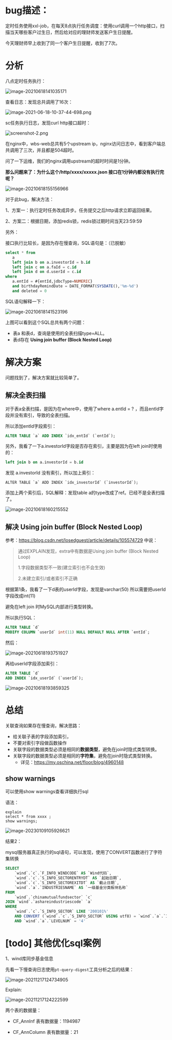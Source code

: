 # bug描述：

定时任务使用xxl-job，在每天8点执行任务调度：使用curl调用一个http接口，扫描当天哪些客户过生日，然后给对应的理财师发送客户生日提醒。

今天理财师早上收到了同一个客户生日提醒，收到了7次。





# 分析

八点定时任务执行：

![image-20210618141035171](images/image-20210618141035171.png)

查看日志：发现总共调用了16次：

![image-2021-06-18-10-37-44-698.png](images/image-2021-06-18-10-37-44-698.png)

sc任务执行日志，发现curl http接口超时：

![screenshot-2.png](images/screenshot-2.png)

在nginx中，wbs-web总共有5个upstream ip，nginx访问日志中，看到客户端总共调用了三次，并且都是504超时。

问了一下运维，我们的nginx调用upstream的超时时间是1分钟。

**那么问题来了：为什么这个/http/xxxx/xxxxx.json 接口在1分钟内都没有执行完呢？**

![image-20210618155156966](images/image-20210618155156966.png)

对于此bug，解决方法：

1、方案一：执行定时任务改成异步。任务提交之后http请求立即返回结果。

2、方案二：根据日期，添加redis锁，redis锁过期时间当天23:59:59

 

另外：

接口执行比较长，是因为存在慢查询，SQL语句是：（已脱敏）

```sql
select * from
   a
   left join b on a.investorId = b.id
   left join c on a.faId = c.id
   left join d on d.userId = c.id
where 
   a.entId = #{entId,jdbcType=NUMERIC}
   and birthdayRemindDate = DATE_FORMAT(SYSDATE(),'%m-%d')
   and deleted = 0
```

SQL语句解释一下：

![image-20210618141523196](images/image-20210618141523196.png)

上图可以看到这个SQL总共有两个问题：

- 表a 和表d，查询是使用的全表扫描type=ALL。
- 表d存在 **Using join buffer (Block Nested Loop)**





# 解决方案

问题找到了，解决方案就比较简单了。

## 解决全表扫描

对于表a全表扫描，是因为在where中，使用了where a.entId = ? ，而且entId字段并没有索引，导致的全表扫描。

所以添加entId字段索引：

```sql
ALTER TABLE `a` ADD INDEX `idx_entId` (`entId`);
```

另外，我看了一下a.investorId字段是否存在索引，主要是因为在left join时使用的：

```sql
left join b on a.investorId = b.id
```

发现 a.investorId 没有索引，所以加上索引：

```
ALTER TABLE `a` ADD INDEX `idx_investorId` (`investorId`);
```

添加上两个索引后，SQL解释：发现table a的type改成了ref。已经不是全表扫描了。

![image-20210618160215552](images/image-20210618160215552.png)



## 解决 **Using join buffer (Block Nested Loop)**

参考：https://blog.csdn.net/losedguest/article/details/105574729 中说：

> 通过EXPLAIN发现，extra中有数据是Using join buffer (Block Nested Loop)
>
> 1.字段数据类型不一致(建立索引也不会生效)
>
> 2.未建立索引/或者索引不正确

根据第1条，我看了一下d表的userId字段，发现是varchar(50) 所以需要把userId字段改成int(11)

避免在left join 时MySQL内部进行类型转换。

所以执行SQL：

```sql
ALTER TABLE `d`
MODIFY COLUMN `userId` int(11) NULL DEFAULT NULL AFTER `entId`;
```

然后：

![image-20210618193751927](images/image-20210618193751927.png)

再给userId字段添加索引：

```sql
ALTER TABLE `d`
ADD INDEX `idx_userId` (`userId`);
```

![image-20210618193859325](images/image-20210618193859325.png)





# 总结

关联查询如果存在慢查询，解决思路：

- 给关联子表的字段添加索引，
- 不要对索引字段做函数操作
- 关联字段的数据类型必须是相同的**数据类型**，避免在join时隐式类型转换。
- 关联字段的数据类型必须是相同的**字符集**，避免在join时隐式类型转换。
  - 详见：https://my.oschina.net/floor/blog/4960148



## show warnings

可以使用show warnings查看详细执行sql

语法：

```
explain
select * from xxxx ;
show warnings;
```



![image-20230109105926621](images/image-20230109105926621.png)

结果2：

mysql服务器真正执行的sql语句，可以发现，使用了CONVERT函数进行了字符集转换

```sql
SELECT
	`wind`.`c`.`F_INFO_WINDCODE` AS `Wind代码`,
	`wind`.`c`.`S_INFO_SECTORENTRYDT` AS `起始日期`,
	`wind`.`c`.`S_INFO_SECTOREXITDT` AS `截止日期`,
	`wind`.`a`.`INDUSTRIESNAME` AS `一级基金分类板块名称`
FROM
	`wind`.`chinamutualfundsector` `c`
JOIN `wind`.`ashareindustriescode` `a`
WHERE
	`wind`.`c`.`S_INFO_SECTOR` LIKE '200101%'
	AND CONVERT (`wind`.`c`.`S_INFO_SECTOR` USING utf8) = `wind`.`a`.`INDUSTRIESCODE`
	AND `wind`.`a`.`LEVELNUM` = '4'
```













# [todo] 其他优化sql案例

1、wind库同步基金信息

先看一下慢查询日志使用`pt-query-digest`工具分析之后的结果：

![image-20211217124734905](images/image-20211217124734905.png)

Explain:

![image-20211217124222599](images/image-20211217124222599.png)

两个表的数据量：

- CF_AnnInf 表有数据量：1194987

- CF_AnnColumn 表有数据量：21







